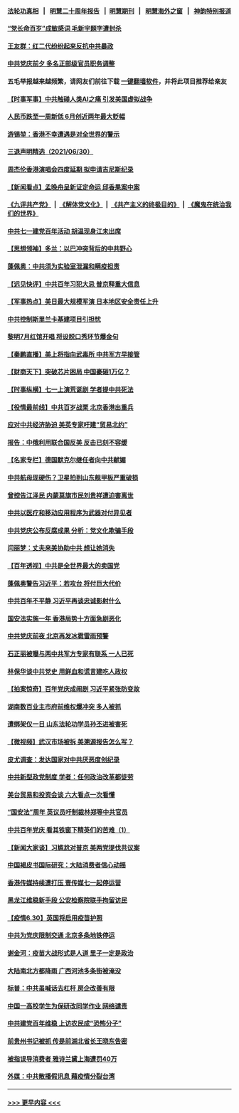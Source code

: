 #### [法轮功真相](https://github.com/gfw-breaker/truth/blob/master/README.md?t=0) &nbsp;&nbsp;|&nbsp;&nbsp; [明慧二十周年报告](https://github.com/gfw-breaker/mh-reports/blob/master/README.md?t=0) &nbsp;&nbsp;|&nbsp;&nbsp;[明慧期刊](https://github.com/gfw-breaker/mh-qikan) &nbsp;&nbsp;|&nbsp;&nbsp; [明慧海外之窗](https://github.com/gfw-breaker/mh-news/blob/master/README.md?t=0) &nbsp;&nbsp;|&nbsp;&nbsp; [神韵特别报道](https://github.com/gfw-breaker/mh-news/blob/master/shenyun.md?t=0)
#### [“党长命百岁”成敏感词 毛新宇题字遭封杀](../pages/nsc413/n13059679.md?t=07011601) 
#### [王友群：红二代纷纷起来反抗中共暴政](../pages/nsc413/n13059388.md?t=07011601) 
#### [中共党庆前夕 多名正部级官员职务调整](../pages/nsc413/n13059654.md?t=07011601) 
#### 五毛举报越来越频繁，请网友们前往下载 [一键翻墙软件](https://github.com/gfw-breaker/ssr-accounts)，并将此项目推荐给亲友
#### [【时事军事】中共触碰人类AI之痛 引发美国虚拟战争](../pages/nsc413/n13059669.md?t=07011601) 
#### [人民币跌至一周新低 6月创近两年最大贬幅](../pages/nsc413/n13059238.md?t=07011601) 
#### [游锡堃：香港不幸遭遇是对全世界的警示](../pages/nsc413/n13059405.md?t=07011601) 
#### [三退声明精选（2021/06/30）](../pages/nsc413/n13059410.md?t=07011601) 
#### [周杰伦香港演唱会四度延期 拟申请吉尼斯纪录](../pages/nsc413/n13059084.md?t=07011601) 
#### [【新闻看点】孟晚舟呈新证定命运 邱香果案中案](../pages/nsc413/n13059007.md?t=07011601) 
#### [《九评共产党》](https://github.com/begood0513/9ping.md/blob/master/README.md) &nbsp;|&nbsp; [《解体党文化》](../../../../jtdwh.md/blob/master/README.md)  &nbsp;|&nbsp; [《共产主义的终极目的》](../../../../gczydzjmd.md/blob/master/README.md) &nbsp;|&nbsp; [《魔鬼在统治我们的世界》](../../../../mgztzwmdsj.md/blob/master/README.md) 
#### [中共七一建党百年活动 胡温现身江未出席](../pages/nsc413/n13059203.md?t=07011601) 
#### [【思想领袖】多兰：以巴冲突背后的中共野心](../pages/nsc413/n13010990.md?t=07011601) 
#### [蓬佩奥：中共须为实验室泄漏和瞒疫担责](../pages/nsc413/n13058935.md?t=07011601) 
#### [【远见快评】中共百年习犯大忌 普京释重大信息](../pages/nsc413/n13059029.md?t=07011601) 
#### [【军事热点】美日最大规模军演 日本地区安全责任上升](../pages/nsc413/n13056423.md?t=07011601) 
#### [中共控制斯里兰卡基建项目引担忧](../pages/nsc413/n13058976.md?t=07011601) 
#### [黎明7月红馆开唱 将设脱口秀环节爆金句](../pages/nsc413/n13058956.md?t=07011601) 
#### [【秦鹏直播】美上将指向武毒所 中共军方早接管](../pages/nsc413/n13059047.md?t=07011601) 
#### [【财商天下】突破芯片困局 中国豪砸1万亿？](../pages/nsc413/n13058680.md?t=07011601) 
#### [【时事纵横】七一上演荒诞剧 学者提中共死法](../pages/nsc413/n13058990.md?t=07011601) 
#### [【役情最前线】中共百岁战栗 北京香港出重兵](../pages/nsc413/n13058911.md?t=07011601) 
#### [应对中共经济胁迫 美英专家吁建“贸易北约”](../pages/nsc413/n13058815.md?t=07011601) 
#### [报告：中俄利用联合国反美 反击已刻不容缓](../pages/nsc413/n13058878.md?t=07011601) 
#### [【名家专栏】德国默克尔继任者向中共献媚](../pages/nsc413/n13058286.md?t=07011601) 
#### [中共航母现硬伤？卫星拍到山东舰甲板严重破损](../pages/nsc413/n13058825.md?t=07011601) 
#### [曾控告江泽民 内蒙莫旗市民刘贵祥遭迫害离世](../pages/nsc413/n13058000.md?t=07011601) 
#### [中共以医疗和移动应用程序为武器对付异见者](../pages/nsc413/n13058946.md?t=07011601) 
#### [中共党庆公布反腐成果 分析：党文化欺骗手段](../pages/nsc413/n13058768.md?t=07011601) 
#### [闫丽梦：丈夫来美协助中共 想让她消失](../pages/nsc413/n13058858.md?t=07011601) 
#### [【百年透视】中共是全世界最大的卖国党](../pages/nsc413/n13014567.md?t=07011601) 
#### [蓬佩奥警告习近平：若攻台 将付巨大代价](../pages/nsc413/n13058827.md?t=07011601) 
#### [中共百年不平静 习近平再谈忠诚影射什么](../pages/nsc413/n13058812.md?t=07011601) 
#### [国安法实施一年 香港局势十方面急剧恶化](../pages/nsc413/n13058824.md?t=07011601) 
#### [中共党庆前夜 北京再发冰雹雷雨预警](../pages/nsc413/n13058802.md?t=07011601) 
#### [石正丽被曝与两中共军方专家有联系 一人已死](../pages/nsc413/n13058635.md?t=07011601) 
#### [林保华谈中共党史 用鲜血和谎言建吃人政权](../pages/nsc413/n13057905.md?t=07011601) 
#### [【拍案惊奇】百年党庆成闹剧 习近平紧张防变故](../pages/nsc413/n13057333.md?t=07011601) 
#### [湖南数百业主市府前维权爆冲突 多人被抓](../pages/nsc413/n13058263.md?t=07011601) 
#### [遭绑架仅一日 山东法轮功学员孙丕进被害死](../pages/nsc413/n13055727.md?t=07011601) 
#### [【微视频】武汉市场被拆 美溯源报告怎么写？](../pages/nsc413/n13058411.md?t=07011601) 
#### [皮尤调查：发达国家对中共厌恶度创纪录](../pages/nsc413/n13058634.md?t=07011601) 
#### [中共新型政党制度 学者：任何政治改革都徒劳](../pages/nsc413/n13056354.md?t=07011601) 
#### [美台贸易和投资会谈 六大看点一次看懂](../pages/nsc413/n13058513.md?t=07011601) 
#### [“国安法”周年 英议员吁制裁林郑等中共官员](../pages/nsc413/n13058439.md?t=07011601) 
#### [中共百年党庆 看其铁窗下精英们的苦难（1）](../pages/nsc413/n13053788.md?t=07011601) 
#### [【新闻大家谈】习尴尬对普京 美两党提伐共议案](../pages/nsc413/n13058295.md?t=07011601) 
#### [中国褐皮书国际研究：大陆消费者信心动摇](../pages/nsc413/n13057789.md?t=07011601) 
#### [香港传媒持续遭打压 壹传媒七一起停运营](../pages/nsc413/n13057890.md?t=07011601) 
#### [黑龙江维稳新手段 公安检察院联手拘留访民](../pages/nsc413/n13057878.md?t=07011601) 
#### [【疫情6.30】英国将启用疫苗护照](../pages/nsc413/n13057930.md?t=07011601) 
#### [中共为党庆限制交通 北京多条地铁停运](../pages/nsc413/n13057835.md?t=07011601) 
#### [谢金河：疫苗大战形式是人道 里子一定是政治](../pages/nsc413/n13057495.md?t=07011601) 
#### [大陆南北方都降雨 广西河池多条街被淹没](../pages/nsc413/n13057485.md?t=07011601) 
#### [标普：中共虽喊话去杠杆 房企改善有限](../pages/nsc413/n13057462.md?t=07011601) 
#### [中国一高校学生为保研改同学作业 网络谴责](../pages/nsc413/n13057747.md?t=07011601) 
#### [中共建党百年维稳 上访农民成“恐怖分子”](../pages/nsc413/n13057568.md?t=07011601) 
#### [前贵州书记被抓 传是前湖北省长王晓东告密](../pages/nsc413/n13057321.md?t=07011601) 
#### [被指误导消费者 雅诗兰黛上海遭罚40万](../pages/nsc413/n13056910.md?t=07011601) 
#### [外媒：中共散播假讯息 藉疫情分裂台湾](../pages/nsc413/n13057169.md?t=07011601) 

----
#### [ >>> 更早内容 <<< ](../indexes/nsc413-earlier.md)

